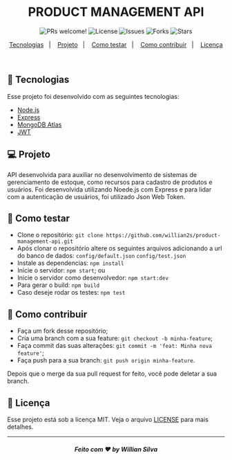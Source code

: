 <h1 align="center">
    PRODUCT MANAGEMENT API
</h1>

<p align="center">
 <img src="https://img.shields.io/static/v1?label=PRs&message=welcome&color=217EEB&labelColor=000000" alt="PRs welcome!" />
 <img alt="License" src="https://img.shields.io/static/v1?label=license&message=MIT&color=217EEB&labelColor=000000">
 
 <img src="https://img.shields.io/github/issues/willian2s/product-management-api?color=217EEB&&labelColor=000000" alt="Issues" />
 <img src="https://img.shields.io/github/forks/willian2s/product-management-api?color=217EEB&&labelColor=000000" alt="Forks" />
 <img src="https://img.shields.io/github/stars/willian2s/product-management-api?color=217EEB&&labelColor=000000" alt="Stars" /> 
</p>

<p align="center">
  <a href="#rocket-tecnologias">Tecnologias</a>&nbsp;&nbsp;&nbsp;|&nbsp;&nbsp;&nbsp;
  <a href="#-projeto">Projeto</a>&nbsp;&nbsp;&nbsp;|&nbsp;&nbsp;&nbsp;
  <a href="#rocket-como-testar">Como testar</a>&nbsp;&nbsp;&nbsp;|&nbsp;&nbsp;&nbsp;
  <a href="#-como-contribuir">Como contribuir</a>&nbsp;&nbsp;&nbsp;|&nbsp;&nbsp;&nbsp;
  <a href="#memo-licença">Licença</a>
</p>

<br>

## :rocket: Tecnologias

Esse projeto foi desenvolvido com as seguintes tecnologias:

- [Node.js](https://nodejs.org/en/)
- [Express](https://expressjs.com/pt-br/)
- [MongoDB Atlas](https://www.mongodb.com/cloud/atlas)
- [JWT](https://jwt.io/)

## 💻 Projeto

API desenvolvida para auxiliar no desenvolvimento de sistemas de gerenciamento de estoque, como recursos para cadastro de produtos e usuários. Foi desenvolvida utilizando Noede.js com Express e para lidar com a autenticação de usuários, foi utilizado Json Web Token.

## :rocket: Como testar

- Clone o repositório: `git clone https://github.com/willian2s/product-management-api.git`
- Após clonar o repositório altere os seguintes arquivos adicionando a url do banco de dados:
  `config/default.json`
  `config/test.json`
- Instale as dependencias: `npm install`
- Inicie o servidor: `npm start`; ou
- Inicie o servidor como desenvolvedor: `npm start:dev`
- Para gerar o build: `npm build`
- Caso deseje rodar os testes: `npm test`

## 🤔 Como contribuir

- Faça um fork desse repositório;
- Cria uma branch com a sua feature: `git checkout -b minha-feature`;
- Faça commit das suas alterações: `git commit -m 'feat: Minha nova feature'`;
- Faça push para a sua branch: `git push origin minha-feature`.

Depois que o merge da sua pull request for feito, você pode deletar a sua branch.

## :memo: Licença

Esse projeto está sob a licença MIT. Veja o arquivo [LICENSE](LICENSE.md) para mais detalhes. 

---

<h5 align="center">Feito com ♥ by Willian Silva</h5>
